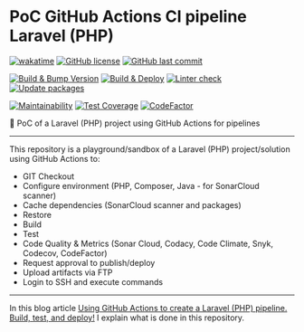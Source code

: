 # PoC GitHub Actions CI pipeline Laravel (PHP)

[![wakatime](https://wakatime.com/badge/github/GuilhermeStracini/POC-GHActions-CI-PHPLaravel.svg)](https://wakatime.com/badge/github/GuilhermeStracini/POC-GHActions-CI-PHPLaravel)
[![GitHub license](https://img.shields.io/github/license/GuilhermeStracini/POC-GHActions-CI-PHPLaravel)](https://github.com/GuilhermeStracini/POC-GHActions-CI-PHPLaravel)
[![GitHub last commit](https://img.shields.io/github/last-commit/GuilhermeStracini/POC-GHActions-CI-PHPLaravel)](https://github.com/GuilhermeStracini/POC-GHActions-CI-PHPLaravel)

[![Build & Bump Version](https://github.com/GuilhermeStracini/POC-GHActions-CI-PHPLaravel/actions/workflows/build-bump-version.yml/badge.svg)](https://github.com/GuilhermeStracini/POC-GHActions-CI-PHPLaravel/actions/workflows/build-bump-version.yml)
[![Build & Deploy](https://github.com/GuilhermeStracini/POC-GHActions-CI-PHPLaravel/actions/workflows/build-deploy.yml/badge.svg)](https://github.com/GuilhermeStracini/POC-GHActions-CI-PHPLaravel/actions/workflows/build-deploy.yml)
[![Linter check](https://github.com/GuilhermeStracini/POC-GHActions-CI-PHPLaravel/actions/workflows/linter.yml/badge.svg)](https://github.com/GuilhermeStracini/POC-GHActions-CI-PHPLaravel/actions/workflows/linter.yml)
[![Update packages](https://github.com/GuilhermeStracini/POC-GHActions-CI-PHPLaravel/actions/workflows/update-packages.yml/badge.svg)](https://github.com/GuilhermeStracini/POC-GHActions-CI-PHPLaravel/actions/workflows/update-packages.yml)

[![Maintainability](https://api.codeclimate.com/v1/badges/83c1d6f45041d9d67d30/maintainability)](https://codeclimate.com/github/GuilhermeStracini/POC-GHActions-CI-PHPLaravel/maintainability)
[![Test Coverage](https://api.codeclimate.com/v1/badges/83c1d6f45041d9d67d30/test_coverage)](https://codeclimate.com/github/GuilhermeStracini/POC-GHActions-CI-PHPLaravel/test_coverage)
[![CodeFactor](https://www.codefactor.io/repository/github/GuilhermeStracini/POC-GHActions-CI-PHPLaravel/badge)](https://www.codefactor.io/repository/github/GuilhermeStracini/POC-GHActions-CI-PHPLaravel)

🔬 PoC of a Laravel (PHP) project using GitHub Actions for pipelines

---

This repository is a playground/sandbox of a Laravel (PHP) project/solution using GitHub Actions to:

-   GIT Checkout
-   Configure environment (PHP, Composer, Java - for SonarCloud scanner)
-   Cache dependencies (SonarCloud scanner and packages)
-   Restore
-   Build
-   Test
-   Code Quality & Metrics (Sonar Cloud, Codacy, Code Climate, Snyk, Codecov, CodeFactor)
-   Request approval to publish/deploy
-   Upload artifacts via FTP
-   Login to SSH and execute commands

---
In this blog article [Using GitHub Actions to create a Laravel (PHP) pipeline. Build, test, and deploy!](https://blog.guilhermebranco.com.br/using-github-actions-to-create-a-laravel-php-pipeline-build-test-and-deploy/) I explain what is done in this repository.
